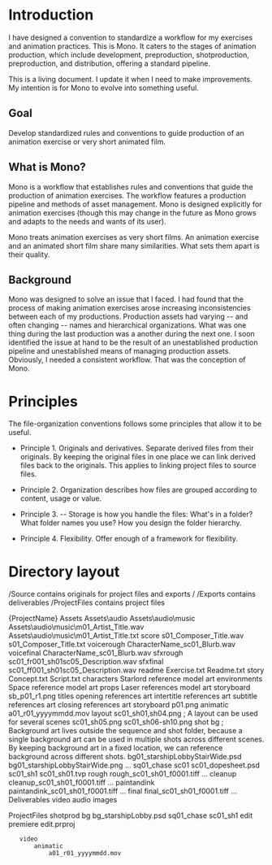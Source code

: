 # Introduction

I have designed a convention to standardize a workflow for my exercises and animation practices. This is Mono. It caters to the stages of animation production, which include development, preproduction, shotproduction, preproduction, and distribution, offering a standard pipeline.

This is a living document. I update it when I need to make improvements. My intention is for Mono to evolve into something useful.

## Goal

Develop standardized rules and conventions to guide production of an animation exercise or very short animated film.

## What is Mono?

Mono is a workflow that establishes rules and conventions that guide the production of animation exercises. The workflow features a production pipeline and methods of asset management. Mono is designed explicitly for animation exercises (though this may change in the future as Mono grows and adapts to the needs and wants of its user).

Mono treats animation exercises as very short films. An animation exercise and an animated short film share many similarities. What sets them apart is their quality.

## Background

Mono was designed to solve an issue that I faced. I had found that the process of making animation exercises arose increasing inconsistencies between each of my productions. Production assets had varying -- and often changing -- names and hierarchical organizations. What was one thing during the last production was a another during the next one. I soon identified the issue at hand to be the result of an unestablished production pipeline and unestablished means of managing production assets. Obviously, I needed a consistent workflow. That was the conception of Mono.


# Principles

The file-organization conventions follows some principles that allow it to be useful.

<!--
TODO:
Make each principle in the following format: Principle {n}. {Title}. {Paragraph about with about 160 characters}.
-->

* Principle 1. Originals and derivatives. Separate derived files from their originals. By keeping the original files in one place we can link derived files back to the originals. This applies to linking project files to source files.

* Principle 2. Organization describes how files are grouped according to content, usage or value.

* Principle 3. -- Storage is how you handle the files: What's in a folder? What folder names you use? How you design the folder hierarchy.

* Principle 4. Flexibility. Offer enough of a framework for flexibility.


# Directory layout

/Source                                                                         contains originals for project files and exports
   /
/Exports                                                                        contains deliverables
/ProjectFiles                                                                   contains project files

{ProjectName}
Assets
Assets\audio
Assets\audio\music
Assets\audio\music\m01_Artist_Title.wav
Assets\audio\music\m01_Artist_Title.txt
           score
               s01_Composer_Title.wav
               s01_Composer_Title.txt
           voicerough
               CharacterName_sc01_Blurb.wav
           voicefinal
               CharacterName_sc01_Blurb.wav
           sfxrough
               sc01_fr001_sh01sc05_Description.wav
           sfxfinal
               sc01_ff001_sh01sc05_Description.wav
       readme
           Exercise.txt
           Readme.txt
       story
           Concept.txt
           Script.txt
       characters
           Starlord
               reference
               model
               art
       environments
           Space
               reference
               model
               art
       props
           Laser
               references
               model
               art
       storyboard
           sb_p01_r1.png
       titles
           opening
               references
               art
           intertitle
               references
               art
           subtitle
               references
               art
           closing
               references
               art
       storyboard
           p01.png
       animatic
           a01_r01_yyyymmdd.mov
       layout
           sc01_sh01,sh04.png                                                  ; A layout can be used for several scenes
           sc01_sh05.png
           sc01_sh06-sh10.png
       shot
           bg                                                                  ; Background art lives outside the sequence and shot folder, because a single background art can be used in multiple shots across different scenes. By keeping background art in a fixed location, we can reference background across different shots.
               bg01_starshipLobbyStairWide.psd
               bg01_starshipLobbyStairWide.png
               ...
           sq01_chase
               sc01
                   sc01_dopesheet.psd
                   sc01_sh1
                       sc01_sh01.tvp
                       rough
                           rough_sc01_sh01_f0001.tiff
                           ...
                       cleanup
                           cleanup_sc01_sh01_f0001.tiff
                           ...
                       paintandink
                           paintandink_sc01_sh01_f0001.tiff
                           ...
                       final
                           final_sc01_sh01_f0001.tiff
                           ...
   Deliverables
       video
       audio
       images

   ProjectFiles
       shotprod
           bg
               bg_starshipLobby.psd
           sq01_chase
               sc01_sh1
       edit
           premiere
               edit.prproj

       video
           animatic
               a01_r01_yyyymmdd.mov
